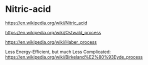 # Nitric-acid
https://en.wikipedia.org/wiki/Nitric_acid

https://en.wikipedia.org/wiki/Ostwald_process

https://en.wikipedia.org/wiki/Haber_process

Less Energy-Efficient, but much Less Complicated:
https://en.wikipedia.org/wiki/Birkeland%E2%80%93Eyde_process
